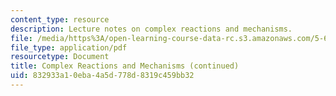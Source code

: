 ```yaml
---
content_type: resource
description: Lecture notes on complex reactions and mechanisms.
file: /media/https%3A/open-learning-course-data-rc.s3.amazonaws.com/5-60-thermodynamics-kinetics-spring-2008/832933a10eba4a5d778d8319c459bb32_lec_31.pdf
file_type: application/pdf
resourcetype: Document
title: Complex Reactions and Mechanisms (continued)
uid: 832933a1-0eba-4a5d-778d-8319c459bb32
---
```

